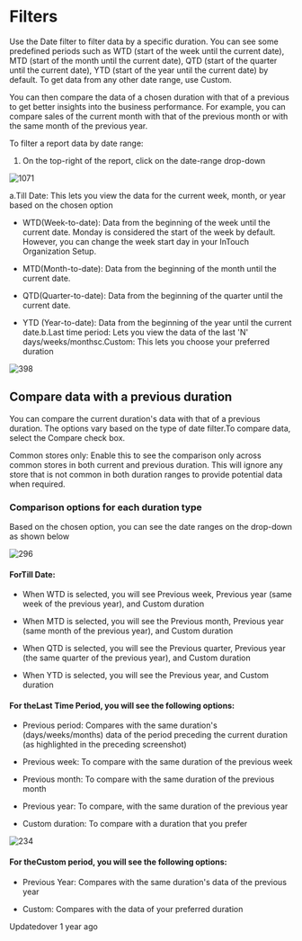 # Filters

Use the Date filter to filter data by a specific duration. You can see some predefined periods such as WTD (start of the week until the current date), MTD (start of the month until the current date), QTD (start of the quarter until the current date), YTD (start of the year until the current date) by default. To get data from any other date range, use Custom.

You can then compare the data of a chosen duration with that of a previous to get better insights into the business performance. For example, you can compare sales of the current month with that of the previous month or with the same month of the previous year.

To filter a report data by date range:

1. On the top-right of the report, click on the date-range drop-down

![1071](https://files.readme.io/3e2185b-q1Hl92ErwzEK97SpJfzVSDrmIHSijggSqg.png)

a.Till Date: This lets you view the data for the current week, month, or year based on the chosen option

- WTD(Week-to-date): Data from the beginning of the week until the current date. Monday is considered the start of the week by default. However, you can change the week start day in your InTouch Organization Setup.

- MTD(Month-to-date): Data from the beginning of the month until the current date.

- QTD(Quarter-to-date): Data from the beginning of the quarter until the current date.

- YTD (Year-to-date): Data from the beginning of the year until the current date.b.Last time period: Lets you view the data of the last 'N' days/weeks/monthsc.Custom: This lets you choose your preferred duration

![398](https://files.readme.io/ba297af-11.jpg)

## Compare data with a previous duration

You can compare the current duration's data with that of a previous duration. The options vary based on the type of date filter.To compare data, select the Compare check box.

Common stores only: Enable this to see the comparison only across common stores in both current and previous duration. This will ignore any store that is not common in both duration ranges to provide potential data when required.

### Comparison options for each duration type

Based on the chosen option, you can see the date ranges on the drop-down as shown below

![296](https://files.readme.io/3e7fec6-qpdQCdSa01IKgwu9OmpswhRqwCFtd2FTXA.png)

#### ForTill Date:

- When WTD is selected, you will see Previous week, Previous year (same week of the previous year), and Custom duration

- When MTD is selected, you will see the Previous month, Previous year (same month of the previous year), and Custom duration

- When QTD is selected, you will see the Previous quarter, Previous year (the same quarter of the previous year), and Custom duration

- When YTD is selected, you will see the Previous year, and Custom duration

#### For theLast Time Period, you will see the following options:

- Previous period: Compares with the same duration's (days/weeks/months) data of the period preceding the current duration (as highlighted in the preceding screenshot)

- Previous week: To compare with the same duration of the previous week

- Previous month: To compare with the same duration of the previous month

- Previous year: To compare, with the same duration of the previous year

- Custom duration: To compare with a duration that you prefer

![234](https://files.readme.io/192a943-Riehkhqy1MyOI75V52viFxTh-W_MT6iAaQ.png)

#### For theCustom period, you will see the following options:

- Previous Year: Compares with the same duration's data of the previous year

- Custom: Compares with the data of your preferred duration

Updatedover 1 year ago